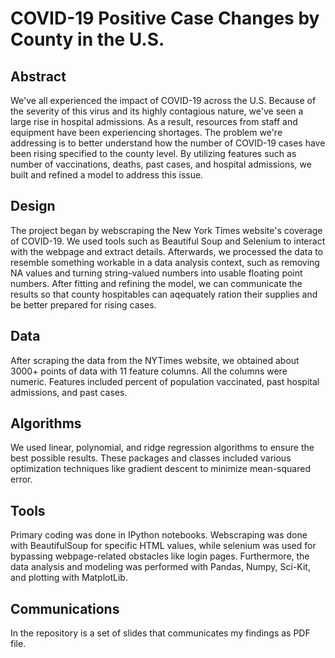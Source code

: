 # COVID-19 Positive Case Changes by County in the U.S.

## Abstract

We've all experienced the impact of COVID-19 across the U.S. Because of the severity of this virus and its highly
contagious nature, we've seen a large rise in hospital admissions. As a result, resources from staff and equipment
have been experiencing shortages. The problem we're addressing is to better understand how the number of COVID-19
cases have been rising specified to the county level. By utilizing features such as number of vaccinations, deaths,
past cases, and hospital admissions, we built and refined a model to address this issue.

## Design

The project began by webscraping the New York Times website's coverage of COVID-19. We used tools such as Beautiful
Soup and Selenium to interact with the webpage and extract details. Afterwards, we processed the data to resemble 
something workable in a data analysis context, such as removing NA values and turning string-valued numbers into
usable floating point numbers. After fitting and refining the model, we can communicate the results so that county
hospitables can aqequately ration their supplies and be better prepared for rising cases.

## Data

After scraping the data from the NYTimes website, we obtained about 3000+ points of data with 11 feature columns. 
All the columns were numeric. Features included percent of population vaccinated, past hospital admissions, and
past cases.

## Algorithms

We used linear, polynomial, and ridge regression algorithms to ensure the best possible results. These packages and
classes included various optimization techniques like gradient descent to minimize mean-squared error.

## Tools

Primary coding was done in IPython notebooks. Webscraping was done with BeautifulSoup for specific HTML values,
while selenium was used for bypassing webpage-related obstacles like login pages. Furthermore, the data analysis
and modeling was performed with Pandas, Numpy, Sci-Kit, and plotting with MatplotLib.

## Communications

In the repository is a set of slides that communicates my findings as PDF file.
